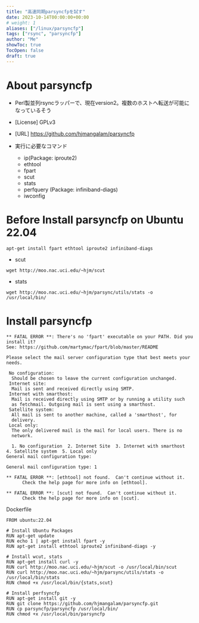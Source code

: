 ```yaml
---
title: "高速同期parsyncfpを試す"
date: 2023-10-14T00:00:00+00:00
# weight: 1
aliases: ["/linux/parsyncfp"]
tags: ["rsync", "parsyncfp"]
author: "Me"
showToc: true
TocOpen: false
draft: true
---
```


# About parsyncfp
* Perl製並列rsyncラッパーで、現在version2。複数のホストへ転送が可能になっているそう
* [License] GPLv3
* [URL] https://github.com/hjmangalam/parsyncfp

* 実行に必要なコマンド
  * ip(Package: iproute2)
  * ethtool
  * fpart
  * scut
  * stats
  * perfquery (Package: infiniband-diags) 
  * iwconfig

# Before Install parsyncfp on Ubuntu 22.04

```
apt-get install fpart ethtool iproute2 infiniband-diags
```

* scut
```
wget http://moo.nac.uci.edu/~hjm/scut
```

* stats
```
wget http://moo.nac.uci.edu/~hjm/parsync/utils/stats -o /usr/local/bin/
```

# Install parsyncfp

```
** FATAL ERROR **: There's no 'fpart' executable on your PATH. Did you install it?
See: https://github.com/martymac/fpart/blob/master/README
```

```
Please select the mail server configuration type that best meets your needs.

 No configuration:
  Should be chosen to leave the current configuration unchanged.
 Internet site:
  Mail is sent and received directly using SMTP.
 Internet with smarthost:
  Mail is received directly using SMTP or by running a utility such
  as fetchmail. Outgoing mail is sent using a smarthost.
 Satellite system:
  All mail is sent to another machine, called a 'smarthost', for
  delivery.
 Local only:
  The only delivered mail is the mail for local users. There is no
  network.

  1. No configuration  2. Internet Site  3. Internet with smarthost  4. Satellite system  5. Local only
General mail configuration type:

General mail configuration type: 1
``````

```
** FATAL ERROR **: [ethtool] not found.  Can't continue without it.
      Check the help page for more info on [ethtool].
```

```
** FATAL ERROR **: [scut] not found.  Can't continue without it.
      Check the help page for more info on [scut].
```

Dockerfile
```
FROM ubuntu:22.04

# Install Ubuntu Packages
RUN apt-get update
RUN echo 1 | apt-get install fpart -y
RUN apt-get install ethtool iproute2 infiniband-diags -y

# Install wcut, stats
RUN apt-get install curl -y
RUN curl http://moo.nac.uci.edu/~hjm/scut -o /usr/local/bin/scut
RUN curl http://moo.nac.uci.edu/~hjm/parsync/utils/stats -o /usr/local/bin/stats
RUN chmod +x /usr/local/bin/{stats,scut}

# Install perfsyncfp
RUN apt-get install git -y
RUN git clone https://github.com/hjmangalam/parsyncfp.git
RUN cp parsyncfp/parsyncfp /usr/local/bin/
RUN chmod +x /usr/local/bin/parsyncfp
```
